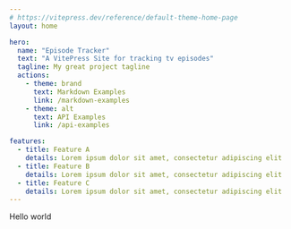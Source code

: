 ```yaml
---
# https://vitepress.dev/reference/default-theme-home-page
layout: home

hero:
  name: "Episode Tracker"
  text: "A VitePress Site for tracking tv episodes"
  tagline: My great project tagline
  actions:
    - theme: brand
      text: Markdown Examples
      link: /markdown-examples
    - theme: alt
      text: API Examples
      link: /api-examples

features:
  - title: Feature A
    details: Lorem ipsum dolor sit amet, consectetur adipiscing elit
  - title: Feature B
    details: Lorem ipsum dolor sit amet, consectetur adipiscing elit
  - title: Feature C
    details: Lorem ipsum dolor sit amet, consectetur adipiscing elit
---
```

<p>Hello world</p>